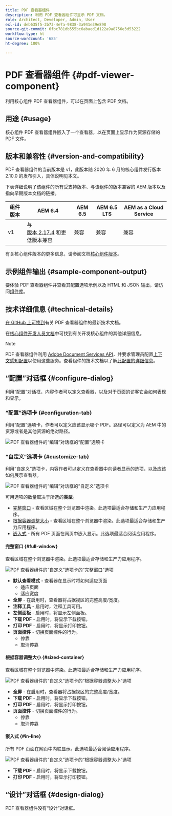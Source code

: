 ```yaml
---
title: PDF 查看器组件
description: 利用 PDF 查看器组件可显示 PDF 文档。
role: Architect, Developer, Admin, User
exl-id: deb635f5-2b73-4e7a-9838-3a941e39e898
source-git-commit: 6fbc781db555bc6abaed1d122a9a8756e3d53222
workflow-type: ht
source-wordcount: '685'
ht-degree: 100%

---
```


# PDF 查看器组件 {#pdf-viewer-component}

利用核心组件 PDF 查看器组件，可以在页面上包含 PDF 文档。

## 用途 {#usage}

核心组件 PDF 查看器组件嵌入了一个查看器，以在页面上显示作为资源存储的 PDF 文件。

## 版本和兼容性 {#version-and-compatibility}

PDF 查看器组件的当前版本是 v1，此版本随 2020 年 6 月的核心组件发行版本 2.10.0 的发布引入，具体说明见本文。

下表详细说明了该组件的所有受支持版本、与该组件的版本兼容的 AEM 版本以及指向早期版本文档的链接。

| 组件版本 | AEM 6.4 | AEM 6.5 | AEM 6.5 LTS | AEM as a Cloud Service |
|--- |--- |---|---|---|
| v1 | 与<br>[版本 2.17.4](/help/versions.md) 和更低版本兼容 | 兼容 | 兼容 | 兼容 |

有关核心组件版本的更多信息，请参阅文档[核心组件版本](/help/versions.md)。

## 示例组件输出 {#sample-component-output}

要体验 PDF 查看器组件并查看其配置选项示例以及 HTML 和 JSON 输出，请访问[组件库](https://adobe.com/go/aem_cmp_library_pdfviewer_cn)。

## 技术详细信息 {#technical-details}

[在 GitHub 上可找到](https://adobe.com/go/aem_cmp_tech_pdfviewer_v1_cn)有关 PDF 查看器组件的最新技术文档。

在[核心组件开发人员文档](/help/developing/overview.md)中可找到有关开发核心组件的其他详细信息。

>[!NOTE]
>
>PDF 查看器组件利用 [Adobe Document Services API](https://www.adobe.io/apis/documentcloud/dcsdk.html)，并要求管理员配置[上下文感知配置](/help/developing/context-aware-configs.md)以使用这些服务。查看组件的技术文档以了解[此配置的详细信息](https://github.com/adobe/aem-core-wcm-components/tree/master/content/src/content/jcr_root/apps/core/wcm/components/pdfviewer/v1/pdfviewer#context-aware-config)。

## “配置”对话框 {#configure-dialog}

利用“配置”对话框，内容作者可以定义查看器，以及对于页面的访客它会如何表现和显示。

### “配置”选项卡 {#configuration-tab}

利用“配置”选项卡，作者可以定义应该显示哪个 PDF。路径可以定义为 AEM 中的资源或者是其他资源的绝对路径。

![PDF 查看器组件的“编辑”对话框的“配置”选项卡](/help/assets/pdf-viewer-edit-configuration.png)

### “自定义”选项卡 {#customize-tab}

利用“自定义”选项卡，内容作者可以定义在查看器中向读者显示的选项，以及应该如何展示查看器。

![PDF 查看器组件的“编辑”对话框的“自定义”选项卡](/help/assets/pdf-viewer-edit-customize.png)

可用选项的数量取决于所选的&#x200B;**类型**。

* [完整窗口](#full-window) - 查看区域在整个浏览器中渲染。此选项最适合存储和生产力应用程序。
* [根据容器调整大小](#sized-container) - 查看区域在整个浏览器中渲染。此选项最适合存储和生产力应用程序。
* [嵌入式](#in-line) - 所有 PDF 页面在网页中嵌入显示。此选项最适合阅读应用程序。

#### 完整窗口 {#full-window}

查看区域在整个浏览器中渲染。此选项最适合存储和生产力应用程序。

![PDF 查看器组件的“自定义”选项卡的“完整窗口”选项](/help/assets/pdf-viewer-edit-customize-full.png)

* **默认查看模式** - 查看器在显示时将如何适应页面
   * 适应页面
   * 适应宽度
* **全屏** - 在启用时，查看器将占据视区的完整高度/宽度。
* **注释工具** - 启用时，注释工具可用。
* **左侧面板** - 启用时，将显示左侧面板。
* **下载 PDF** - 启用时，将显示下载按钮。
* **打印 PDF** - 启用时，将显示打印按钮。
* **页面控件** - 切换页面控件的行为。
   * 停靠
   * 取消停靠

#### 根据容器调整大小 {#sized-container}

查看区域在整个浏览器中渲染。此选项最适合存储和生产力应用程序。

![PDF 查看器组件的“自定义”选项卡的“根据容器调整大小”选项](/help/assets/pdf-viewer-edit-customize-sized-container.png)

* **全屏** - 在启用时，查看器将占据视区的完整高度/宽度。
* **下载 PDF** - 启用时，将显示下载按钮。
* **打印 PDF** - 启用时，将显示打印按钮。
* **页面控件** - 切换页面控件的行为。
   * 停靠
   * 取消停靠

#### 嵌入式 {#in-line}

所有 PDF 页面在网页中内联显示。此选项最适合阅读应用程序。

![PDF 查看器组件的“自定义”选项卡的“根据容器调整大小”选项](/help/assets/pdf-viewer-edit-customize-inline.png)

* **下载 PDF** - 启用时，将显示下载按钮。
* **打印 PDF** - 启用时，将显示打印按钮。

## “设计”对话框 {#design-dialog}

PDF 查看器组件没有“设计”对话框。
